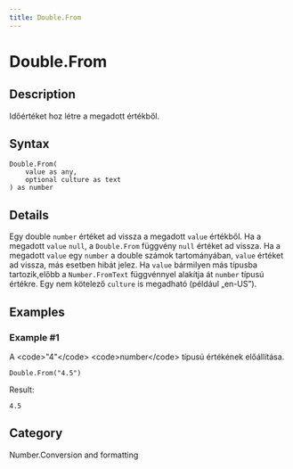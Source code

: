 ```yaml
---
title: Double.From
---
```


# Double.From


## Description

Időértéket hoz létre a megadott értékből.


## Syntax

```powerquery
Double.From(
    value as any,
    optional culture as text
) as number
```


## Details

Egy double <code>number</code> értéket ad vissza a megadott <code>value</code> értékből. Ha a megadott <code>value</code> <code>null</code>, a <code>Double.From</code> függvény <code>null</code> értéket ad vissza. Ha a megadott <code>value</code> egy <code>number</code> a double számok tartományában, <code>value</code> értéket ad vissza, más esetben hibát jelez. Ha <code>value</code> bármilyen más típusba tartozik,előbb a <code>Number.FromText</code> függvénnyel alakítja át <code>number</code> típusú értékre. Egy nem kötelező <code>culture</code> is megadható (például „en-US”).


## Examples

### Example #1 
A &lt;code&gt;&#34;4&#34;&lt;/code&gt; &lt;code&gt;number&lt;/code&gt; típusú értékének előállítása.
```powerquery
Double.From("4.5")
```

Result: 
```powerquery
4.5
```




## Category
Number.Conversion and formatting
